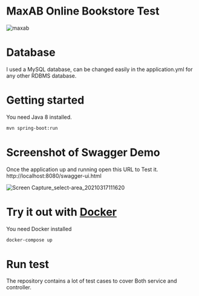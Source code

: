    # MaxAB Online Bookstore Test
![maxab](https://user-images.githubusercontent.com/24825379/111659277-c40fe980-8815-11eb-9f91-9e38593f6a58.jpeg)
# Database

I used a MySQL database, can be changed easily in the application.yml for any other RDBMS database.
# Getting started

You need Java 8 installed.

```bash
mvn spring-boot:run
```
# Screenshot of Swagger Demo

Once the application up and running open this URL to Test it. http://localhost:8080/swagger-ui.html

![Screen Capture_select-area_20210317111620](https://user-images.githubusercontent.com/24825379/111660508-d2123a00-8816-11eb-9677-c57bc57ac9b8.png)

# Try it out with [Docker](https://hub.docker.com/repository/docker/ahmed14java/maxab)

You need Docker installed
```bash
docker-compose up
```
# Run test
The repository contains a lot of test cases to cover Both service and controller.
